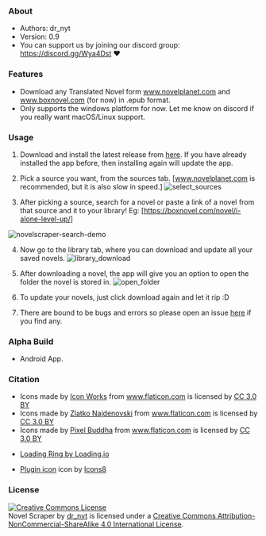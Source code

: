 ### About
 *	Authors: dr_nyt
 *	Version: 0.9
 * You can support us by joining our discord group: https://discord.gg/Wya4Dst :heart:

### Features
- Download any Translated Novel form www.novelplanet.com and www.boxnovel.com (for now) in .epub format.
- Only supports the windows platform for now. Let me know on discord if you really want macOS/Linux support.

### Usage
1. Download and install the latest release from [here](https://github.com/dr-nyt/Translated-Novel-Downloader/releases). If you have already installed the app before, then installing again will update the app.

2. Pick a source you want, from the sources tab. [www.novelplanet.com is recommended, but it is also slow in speed.]
![select_sources](https://user-images.githubusercontent.com/41040912/65813358-52894900-e1e5-11e9-85aa-3f34608d8032.png)

3. After picking a source, search for a novel or paste a link of a novel from that source and it to your library! Eg: [https://boxnovel.com/novel/i-alone-level-up/]

![novelscraper-search-demo](https://user-images.githubusercontent.com/41040912/69083146-f3181e80-0a5a-11ea-8d86-516175cbca71.gif)

4. Now go to the library tab, where you can download and update all your saved novels.
![library_download](https://user-images.githubusercontent.com/41040912/65813426-21f5df00-e1e6-11e9-91ee-45bb26cac1d3.png)

5. After downloading a novel, the app will give you an option to open the folder the novel is stored in.
![open_folder](https://user-images.githubusercontent.com/41040912/65813450-71d4a600-e1e6-11e9-8a99-2e54dd60bf2d.png)

6. To update your novels, just click download again and let it rip :D

7. There are bound to be bugs and errors so please open an issue [here](https://github.com/dr-nyt/Translated-Novel-Downloader/issues/) if you find any.

### Alpha Build
- Android App.

### Citation
   - <div>Icons made by <a href="https://www.flaticon.com/authors/icon-works" title="Icon Works">Icon Works</a> from <a href="https://www.flaticon.com/"                 title="Flaticon">www.flaticon.com</a> is licensed by <a href="http://creativecommons.org/licenses/by/3.0/"                 title="Creative Commons BY 3.0" target="_blank">CC 3.0 BY</a></div>
   
   - <div>Icons made by <a href="https://www.flaticon.com/authors/zlatko-najdenovski" title="Zlatko Najdenovski">Zlatko Najdenovski</a> from <a href="https://www.flaticon.com/"                 title="Flaticon">www.flaticon.com</a> is licensed by <a href="http://creativecommons.org/licenses/by/3.0/"                 title="Creative Commons BY 3.0" target="_blank">CC 3.0 BY</a></div>
   
   - <div>Icons made by <a href="https://www.flaticon.com/authors/pixel-buddha" title="Pixel Buddha">Pixel Buddha</a> from <a href="https://www.flaticon.com/"                 title="Flaticon">www.flaticon.com</a> is licensed by <a href="http://creativecommons.org/licenses/by/3.0/"                 title="Creative Commons BY 3.0" target="_blank">CC 3.0 BY</a></div>
   
   - [Loading Ring by Loading.io](https://loading.io/spinner/double-ring)
   
   - <a target="_blank" href="https://icons8.com/icons/set/plugin">Plugin icon</a> icon by <a target="_blank" href="https://icons8.com">Icons8</a>

### License
<a rel="license" href="http://creativecommons.org/licenses/by-nc-sa/4.0/"><img alt="Creative Commons License" style="border-width:0" src="https://i.creativecommons.org/l/by-nc-sa/4.0/88x31.png" /></a><br /><span xmlns:dct="http://purl.org/dc/terms/" property="dct:title">Novel Scraper</span> by <a xmlns:cc="http://creativecommons.org/ns#" href="https://github.com/dr-nyt/Translated-Novel-Downloader" property="cc:attributionName" rel="cc:attributionURL">dr_nyt</a> is licensed under a <a rel="license" href="http://creativecommons.org/licenses/by-nc-sa/4.0/">Creative Commons Attribution-NonCommercial-ShareAlike 4.0 International License</a>.
